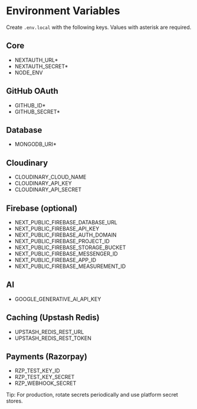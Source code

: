 # Environment Variables

Create `.env.local` with the following keys. Values with asterisk are required.

## Core
- NEXTAUTH_URL*
- NEXTAUTH_SECRET*
- NODE_ENV

## GitHub OAuth
- GITHUB_ID*
- GITHUB_SECRET*

## Database
- MONGODB_URI*

## Cloudinary
- CLOUDINARY_CLOUD_NAME
- CLOUDINARY_API_KEY
- CLOUDINARY_API_SECRET

## Firebase (optional)
- NEXT_PUBLIC_FIREBASE_DATABASE_URL
- NEXT_PUBLIC_FIREBASE_API_KEY
- NEXT_PUBLIC_FIREBASE_AUTH_DOMAIN
- NEXT_PUBLIC_FIREBASE_PROJECT_ID
- NEXT_PUBLIC_FIREBASE_STORAGE_BUCKET
- NEXT_PUBLIC_FIREBASE_MESSENGER_ID
- NEXT_PUBLIC_FIREBASE_APP_ID
- NEXT_PUBLIC_FIREBASE_MEASUREMENT_ID

## AI
- GOOGLE_GENERATIVE_AI_API_KEY

## Caching (Upstash Redis)
- UPSTASH_REDIS_REST_URL
- UPSTASH_REDIS_REST_TOKEN

## Payments (Razorpay)
- RZP_TEST_KEY_ID
- RZP_TEST_KEY_SECRET
- RZP_WEBHOOK_SECRET

Tip: For production, rotate secrets periodically and use platform secret stores.
